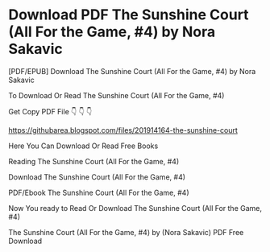 # Download PDF The Sunshine Court (All For the Game, #4) by Nora Sakavic
[PDF/EPUB] Download The Sunshine Court (All For the Game, #4) by Nora Sakavic

To Download Or Read The Sunshine Court (All For the Game, #4)

Get Copy PDF File 👇 👇 👇

https://githubarea.blogspot.com/files/201914164-the-sunshine-court

Here You Can Download Or Read Free Books

Reading The Sunshine Court (All For the Game, #4)

Download The Sunshine Court (All For the Game, #4)

PDF/Ebook The Sunshine Court (All For the Game, #4)

Now You ready to Read Or Download The Sunshine Court (All For the Game, #4)

The Sunshine Court (All For the Game, #4) by (Nora Sakavic) PDF Free Download
